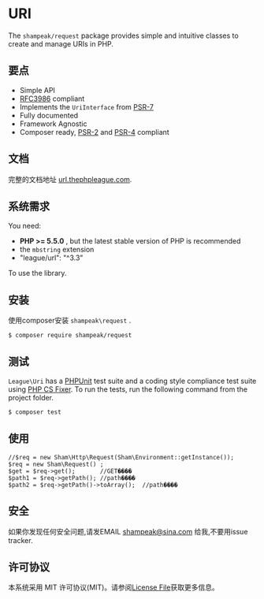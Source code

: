 URI
=======

The `shampeak/request` package provides simple and intuitive classes to create and manage URIs in PHP.

要点
------

- Simple API
- [RFC3986](http://tools.ietf.org/html/rfc3986) compliant
- Implements the `UriInterface` from [PSR-7][]
- Fully documented
- Framework Agnostic
- Composer ready, [PSR-2][] and [PSR-4][] compliant

文档
------

完整的文档地址 [url.thephpleague.com](http://url.thephpleague.com).

系统需求
-------

You need:

- **PHP >= 5.5.0** , but the latest stable version of PHP is recommended
- the `mbstring` extension
- "league/url": "^3.3"

To use the library.

安装
-------

使用composer安装 `shampeak\request` .

```
$ composer require shampeak/request
```

测试
-------

`League\Uri` has a [PHPUnit](https://phpunit.de) test suite and a coding style compliance test suite using [PHP CS Fixer](http://cs.sensiolabs.org/). To run the tests, run the following command from the project folder.

``` bash
$ composer test
```

使用
-------

```
//$req = new Sham\Http\Request(Sham\Environment::getInstance());
$req = new Sham\Request() ;
$get = $req->get();       //GET����
$path1 = $req->getPath(); //path����
$path2 = $req->getPath()->toArray();  //path����
```

安全
-------

如果你发现任何安全问题,请发EMAIL shampeak@sina.com 给我,不要用issue tracker.

许可协议
-------

本系统采用 MIT 许可协议(MIT)。请参阅[License File](LICENSE)获取更多信息。

[PSR-2]: http://www.php-fig.org/psr/psr-2/
[PSR-4]: http://www.php-fig.org/psr/psr-4/
[PSR-7]: http://www.php-fig.org/psr/psr-7/
